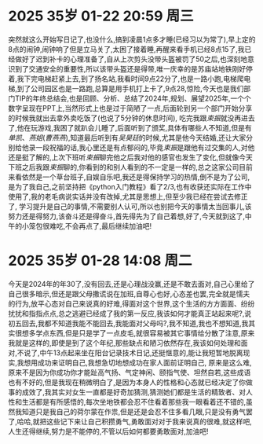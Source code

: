 # 2025 35岁 01-22 20:59 周三

突然就这么开始写日记了,也没什么,搞到凌晨1点多才睡(已经习以为常了),早上定的8点的闹钟,闹钟响了但是立马关了,太困了接着睡,再醒来看手机已经8点15了,我已经做好了迟到补卡的心理准备了,自从上次剪头没带头盔被罚了50之后,也深刻地意识到了交通安全的重要性,所以该带头盔还是得带,唯一庆幸的是苏庙站地铁刚好停着,我下完电梯赶紧上去,到了扬名站,我看时间9点22分了,也是一路小跑,电梯爬电梯,到了公司园区也是一路跑,总算是用手机打上卡了,9点28,惊险,今天也是我们部门TIP的年终总结会,也是回顾、分析、总结了2024年,规划、展望2025年,一个个数字呈现在PPT上,当然形式上也是过于简陋了一点,后面轮到另一个部门开始分享的时候我就出去拿外卖吃饭了(也说了5分钟的休息时间),
吃完我跟*束振*就没再进去了,他在玩游戏,我困了就趴会儿睡了,后面听到了颁奖,具体有哪些人不知道,但是有*单凯*、*燕姐*(*曹燕燕*),知道最后听到有*吴昊廷*的时候,尤其是他今天结婚,还让大家分别给他录一段祝福的话,我心里还是有点郁闷的,毕竟*束振*是跟他有过交集的人,对他还是挺了解的,上次下班听*束振*聊完他之后我对他的感官也发生了变化,但就像今天下班之后我跟*束振*聊的,你看到的和别人看到的不一定是一样的,总之这家公司目前来看依然是一个草台班子,自娱自乐吧,我还是得保持学习的热情,倒不是为了公司,是为了我自己,之前坚持把《python入门教程》看了2/3,也有收获还实际在工作中使用了,我的老毛病说实话并没有改掉,尤其是思想上,但至少我已经在尝试去修正了,
学习提升是自己的事情,不需要别人认可,所以也别把今天的事情太当回事儿,该努力还是得努力,该奋斗还是得奋斗,首先得先为了自己着想,好了,今天就到这了,中午的小笼包很难吃,不会再点了,最后继续加油吧!

# 2025 35岁 01-28 14:08 周二

今天是2024年的年30了,没有回去,还是心理战没赢,还是不敢去面对,自己心里给了自己很多暗示,但还是跟父母撒谎说在加班,自尊心也好,心态差也罢,完全就是懦夫的行为,放平心态对自己来说真的好难,得面对这个世界,这个生活的方方面面、纷纷扰扰和指指点点,总之逃避已经成了我的第一反应,我该如何才能真正站起来呢?,说初五回去,我都不知道我能不能回去,我能面对父母吗?,我不知道,我也不想知道,我其实很想多学点东西,但是只是学了一点皮毛,就很容易被其它事情给分散了注意,原来我就是这样的,即使是到了这个年纪,那些缺点和陋习依然存在,我该如何处理和面对,不说了,中午13点起来坐在阳台记录技术日记,还挺惬意的,能让我短暂地脱离现实,我想用成功来证明自己,我想急切地想成功在家人面前证明自己,
原来是这么难,原来不是因为你成功你才能趾高气扬、气定神闲、颐指气使、坦然自若,这些成语也有不好的,但是我现在稍微明白了,是因为本身人的性格和心态就已经决定了你做事的成效了,我其实对女生一直都是好奇加猜测,猜测她们都是生活的精致者、对人性和生活都是有所感悟的,每次坐地铁都会忍不住看着那些我一眼看着还不错的,虽然我知道只是我自己的荷尔蒙在作祟,但是还是会忍不住多看几眼,只是没有勇气罢了,哈哈,就把这些记下来让自己积攒勇气,勇敢面对对于我来说真的很难,就这样吧,人生还得继续,努力是不能停的,不管以后如何都要勇敢面对,加油吧!